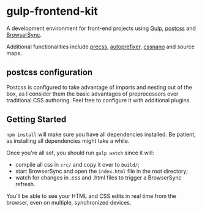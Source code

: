 # gulp-frontend-kit
A development environment for front-end projects using [Gulp](gulpjs.com), [postcss](http://postcss.org/) and [BrowserSync](https://www.browsersync.io/).

Additional functionalities include [precss](https://jonathantneal.github.io/precss/), [autoprefixer](https://autoprefixer.github.io/), [cssnano](http://cssnano.co/) and source maps.

## postcss configuration
Postcss is configured to take advantage of imports and nesting out of the box, as I consider them the basic advantages of preprocessors over traditional CSS authoring.
Feel free to configure it with additional plugins.

## Getting Started
`npm install` will make sure you have all dependencies installed.
Be patient, as installing all dependencies might take a while.

Once you're all set, you should run `gulp watch` since it will:
* compile all css in `src/` and copy it over to `build/`;
* start BrowserSync and open the `index.html` file in the root directory;
* watch for changes in .css and .html files to trigger a BrowserSync refresh.

You'll be able to see your HTML and CSS edits in real time from the browser, even on multiple, synchronized devices.
